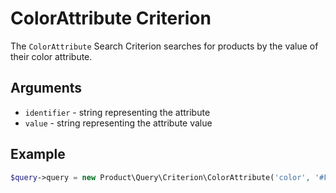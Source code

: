 # ColorAttribute Criterion

The `ColorAttribute` Search Criterion searches for products by the value of their color attribute.

## Arguments

- `identifier` - string representing the attribute
- `value` - string representing the attribute value

## Example

``` php
$query->query = new Product\Query\Criterion\ColorAttribute('color', '#FF0000');
```
